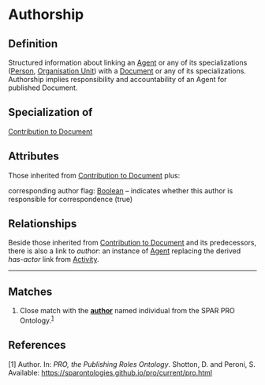 # Authorship

## Definition
Structured information about linking an [Agent](https://github.com/EuroCRIS/CERIF-Core/blob/main/entities/Agent.md) or any of its specializations ([Person](https://github.com/EuroCRIS/CERIF-Core/blob/main/entities/Person.md), [Organisation Unit](https://github.com/EuroCRIS/CERIF-Core/blob/main/entities/Organisation_Unit.md)) with a [Document](https://github.com/EuroCRIS/CERIF-Core/blob/main/entities/Document.md) or any of its specializations. Authorship implies responsibility and accountability of an Agent for published Document.

## Specialization of
[Contribution to Document](https://github.com/EuroCRIS/CERIF-Core/blob/main/entities/Contribution_to_Document.md)

## Attributes
Those inherited from [Contribution to Document](https://github.com/EuroCRIS/CERIF-Core/blob/main/entities/Contribution_to_Document.md#attributes) plus:

corresponding author flag: [Boolean](../datatypes/Boolean.md) – indicates whether this author is responsible for correspondence (true)

## Relationships
Beside those inherited from [Contribution to Document](https://github.com/EuroCRIS/CERIF-Core/blob/main/entities/Contribution_to_Document.md#relationships) and its predecessors, there is also a link to *author*: an instance of [Agent](https://github.com/EuroCRIS/CERIF-Core/blob/main/entities/Agent.md)
replacing the derived *has-actor* link from [Activity](https://github.com/EuroCRIS/CERIF-Core/blob/main/entities/Activity.md#user-content-rel__has-actor).

---
## Matches
1. Close match with the **[author](https://sparontologies.github.io/pro/current/pro.html#d4e543)** named individual from the SPAR PRO Ontology.<sup>[1](#fn1)</sup>

## References
<a name="fn1">\[1\]</a> Author. In: *PRO, the Publishing Roles Ontology*. Shotton, D. and Peroni, S. Available: https://sparontologies.github.io/pro/current/pro.html
